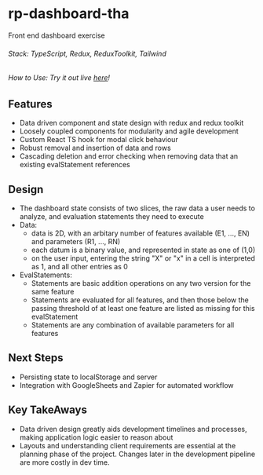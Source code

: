 # rp-dashboard-tha

Front end dashboard exercise

###### Stack: TypeScript, Redux, ReduxToolkit, Tailwind

###### How to Use: Try it out live [here](https://ssjkhan.github.io/rp-dashboard-tha/)!

## Features

- Data driven component and state design with redux and redux toolkit
- Loosely coupled components for modularity and agile development
- Custom React TS hook for modal click behaviour
- Robust removal and insertion of data and rows
- Cascading deletion and error checking when removing data that an existing
  evalStatement references

## Design

- The dashboard state consists of two slices, the raw data a user needs to
  analyze, and evaluation statements they need to execute
- Data:
  - data is 2D, with an arbitary number of features available (E1, ..., EN) and
    parameters (R1, ..., RN)
  - each datum is a binary value, and represented in state as one of (1,0)
  - on the user input, entering the string "X" or "x" in a cell is interpreted
    as 1, and all other entries as 0
- EvalStatements:
  - Statements are basic addition operations on any two version for the same
    feature
  - Statements are evaluated for all features, and then those below the passing
    threshold of at least one feature are listed as missing for this
    evalStatement
  - Statements are any combination of available parameters for all features

## Next Steps

- Persisting state to localStorage and server
- Integration with GoogleSheets and Zapier for automated workflow

## Key TakeAways

- Data driven design greatly aids development timelines and processes, making
  application logic easier to reason about
- Layouts and understanding client requirements are essential at the planning
  phase of the project. Changes later in the development pipeline are more
  costly in dev time.
